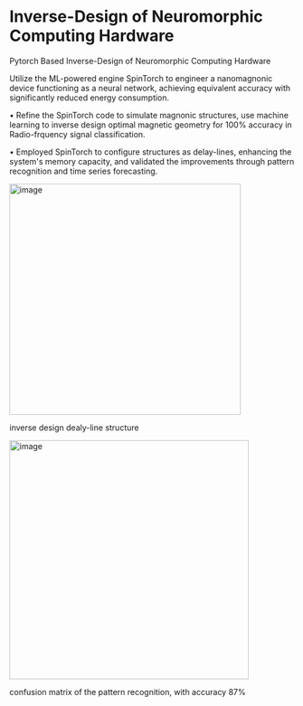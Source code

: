 # Inverse-Design of Neuromorphic Computing Hardware
Pytorch Based Inverse-Design of Neuromorphic Computing Hardware

Utilize the ML-powered engine SpinTorch to engineer a nanomagnonic device functioning as a  neural network, achieving equivalent accuracy with significantly reduced energy consumption.

•	Refine the SpinTorch code to simulate magnonic structures, use machine learning to inverse design optimal magnetic geometry for 100% accuracy in Radio-frquency signal classification.

•	Employed SpinTorch to configure structures as delay-lines, enhancing the system's memory capacity, and validated the improvements through pattern recognition and time series forecasting.

<img width="409" alt="image" src="https://github.com/user-attachments/assets/ea3508e0-bbb2-4532-8227-2da91ba693c5">

inverse design dealy-line structure

<img width="423" alt="image" src="https://github.com/user-attachments/assets/46d49174-bea2-4f1a-a11b-7cceff7f24a1">

confusion matrix of the pattern recognition, with accuracy 87%



